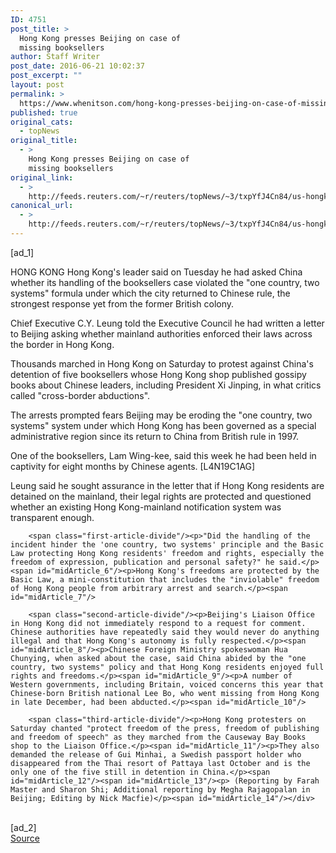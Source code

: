 ```yaml
---
ID: 4751
post_title: >
  Hong Kong presses Beijing on case of
  missing booksellers
author: Staff Writer
post_date: 2016-06-21 10:02:37
post_excerpt: ""
layout: post
permalink: >
  https://www.whenitson.com/hong-kong-presses-beijing-on-case-of-missing-booksellers/
published: true
original_cats:
  - topNews
original_title:
  - >
    Hong Kong presses Beijing on case of
    missing booksellers
original_link:
  - >
    http://feeds.reuters.com/~r/reuters/topNews/~3/txpYfJ4Cn84/us-hongkong-china-booksellers-idUSKCN0Z70NG
canonical_url:
  - >
    http://feeds.reuters.com/~r/reuters/topNews/~3/txpYfJ4Cn84/us-hongkong-china-booksellers-idUSKCN0Z70NG
---
```

 [ad_1]
<br><div id="articleText">
<span id="midArticle_start"/>

<span class="focusParagraph" readability="6"><p><span class="articleLocation">HONG KONG</span> Hong Kong's leader said on Tuesday he had asked China whether its handling of the booksellers case violated the "one country, two systems" formula under which the city returned to Chinese rule, the strongest response yet from the former British colony.</p></span><span id="midArticle_0"/><p>Chief Executive C.Y. Leung told the Executive Council he had written a letter to Beijing asking whether mainland authorities enforced their laws across the border in Hong Kong.</p><span id="midArticle_1"/><p>Thousands marched in Hong Kong on Saturday to protest against China's detention of five booksellers whose Hong Kong shop published gossipy books about Chinese leaders, including President Xi Jinping, in what critics called "cross-border abductions".</p><span id="midArticle_2"/><p>The arrests prompted fears Beijing may be eroding the "one country, two systems" system under which Hong Kong has been governed as a special administrative region since its return to China from British rule in 1997.</p><span id="midArticle_3"/><p>One of the booksellers, Lam Wing-kee, said this week he had been held in captivity for eight months by Chinese agents. [L4N19C1AG]     </p><span id="midArticle_4"/><p>Leung said he sought assurance in the letter that if Hong Kong residents are detained on the mainland, their legal rights are protected and questioned whether an existing Hong Kong-mainland notification system was transparent enough. </p><span id="midArticle_5"/>
        
        <span class="first-article-divide"/><p>"Did the handling of the incident hinder the 'one country, two systems' principle and the Basic Law protecting Hong Kong residents' freedom and rights, especially the freedom of expression, publication and personal safety?" he said.</p><span id="midArticle_6"/><p>Hong Kong's freedoms are protected by the Basic Law, a mini-constitution that includes the "inviolable" freedom of Hong Kong people from arbitrary arrest and search.</p><span id="midArticle_7"/>
        
        <span class="second-article-divide"/><p>Beijing's Liaison Office in Hong Kong did not immediately respond to a request for comment. Chinese authorities have repeatedly said they would never do anything illegal and that Hong Kong's autonomy is fully respected.</p><span id="midArticle_8"/><p>Chinese Foreign Ministry spokeswoman Hua Chunying, when asked about the case, said China abided by the "one country, two systems" policy and that Hong Kong residents enjoyed full rights and freedoms.</p><span id="midArticle_9"/><p>A number of Western governments, including Britain, voiced concerns this year that Chinese-born British national Lee Bo, who went missing from Hong Kong in late December, had been abducted.</p><span id="midArticle_10"/>
        
        <span class="third-article-divide"/><p>Hong Kong protesters on Saturday chanted "protect freedom of the press, freedom of publishing and freedom of speech" as they marched from the Causeway Bay Books shop to the Liaison Office.</p><span id="midArticle_11"/><p>They also demanded the release of Gui Minhai, a Swedish passport holder who disappeared from the Thai resort of Pattaya last October and is the only one of the five still in detention in China.</p><span id="midArticle_12"/><span id="midArticle_13"/><p> (Reporting by Farah Master and Sharon Shi; Additional reporting by Megha Rajagopalan in Beijing; Editing by Nick Macfie)</p><span id="midArticle_14"/></div>
<br>[ad_2]
<br><a href="http://feeds.reuters.com/~r/reuters/topNews/~3/txpYfJ4Cn84/us-hongkong-china-booksellers-idUSKCN0Z70NG">Source </a>